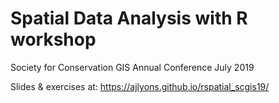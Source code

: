 # Spatial Data Analysis with R workshop
Society for Conservation GIS Annual Conference
July 2019

Slides & exercises at: https://ajlyons.github.io/rspatial_scgis19/
